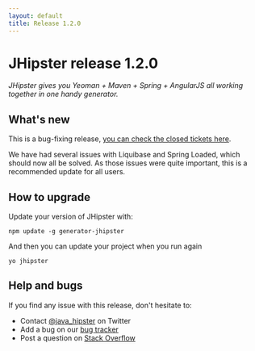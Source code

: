 ```yaml
---
layout: default
title: Release 1.2.0
---
```


JHipster release 1.2.0
==================

*JHipster gives you Yeoman + Maven + Spring + AngularJS all working together in one handy generator.*

What's new
----------

This is a bug-fixing release, [you can check the closed tickets here](https://github.com/jhipster/generator-jhipster/issues?q=milestone%3A1.2.0+is%3Aclosed).

We have had several issues with Liquibase and Spring Loaded, which should now all be solved. As those issues
were quite important, this is a recommended update for all users.

How to upgrade
------------

Update your version of JHipster with:

```
npm update -g generator-jhipster
```

And then you can update your project when you run again

```
yo jhipster
```

Help and bugs
--------------

If you find any issue with this release, don't hesitate to:

- Contact [@java_hipster](https://twitter.com/java_hipster) on Twitter
- Add a bug on our [bug tracker](https://github.com/jhipster/generator-jhipster/issues?state=open)
- Post a question on [Stack Overflow](http://stackoverflow.com/tags/jhipster/info)

